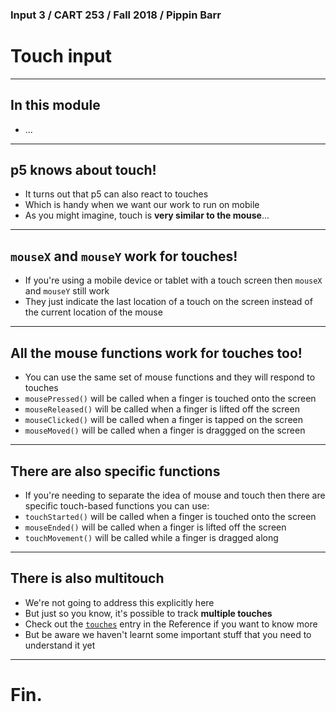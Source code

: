 ### Input 3 / CART 253 / Fall 2018 / Pippin Barr

# Touch input

---

## In this module

- ...

---


## p5 knows about touch!

- It turns out that p5 can also react to touches
- Which is handy when we want our work to run on mobile
- As you might imagine, touch is __very similar to the mouse__...

---

## `mouseX` and `mouseY` work for touches!

- If you're using a mobile device or tablet with a touch screen then `mouseX` and `mouseY` still work
- They just indicate the last location of a touch on the screen instead of the current location of the mouse

---

## All the mouse functions work for touches too!

- You can use the same set of mouse functions and they will respond to touches
- `mousePressed()` will be called when a finger is touched onto the screen
- `mouseReleased()` will be called when a finger is lifted off the screen
- `mouseClicked()` will be called when a finger is tapped on the screen
- `mouseMoved()` will be called when a finger is draggged on the screen

---

## There are also specific functions

- If you're needing to separate the idea of mouse and touch then there are specific touch-based functions you can use:
- `touchStarted()` will be called when a finger is touched onto the screen
- `mouseEnded()` will be called when a finger is lifted off the screen
- `touchMovement()` will be called while a finger is dragged along

---

## There is also multitouch

- We're not going to address this explicitly here
- But just so you know, it's possible to track __multiple touches__
- Check out the [`touches`](https://p5js.org/reference/#/p5/touches) entry in the Reference if you want to know more
- But be aware we haven't learnt some important stuff that you need to understand it yet

---

# Fin.
